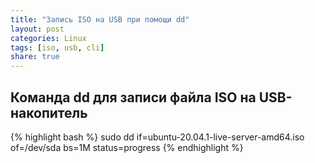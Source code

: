 ```yaml
---
title: "Запись ISO на USB при помощи dd"
layout: post
categories: Linux
tags: [iso, usb, cli]
share: true
---
```


## Команда dd для записи файла ISO на USB-накопитель

{% highlight bash %}
sudo dd if=ubuntu-20.04.1-live-server-amd64.iso of=/dev/sda bs=1M status=progress
{% endhighlight %}